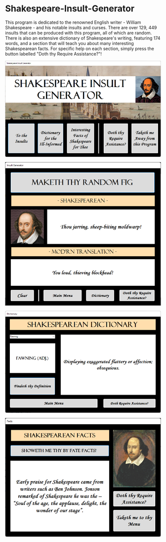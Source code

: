 # Shakespeare-Insult-Generator

This program is dedicated to the renowned English writer - William Shakespeare - and his notable insults and curses. There are over 129, 449 insults that can be produced with this program, all of which are random. There is also an extensive dictionary of Shakespeare's writing, featuring 174 words, and a section that will teach you about many interesting Shakespearean facts. For specific help on each section, simply press the button labelled "Doth thy Require Assistance?"! 

![alt text](https://github.com/SajidBashar/Shakespeare-Insult-Generator/blob/main/Screenshots/MainMenu.png?raw=true)

![alt text](https://github.com/SajidBashar/Shakespeare-Insult-Generator/blob/main/Screenshots/Insults.png?raw=true)

![alt text](https://github.com/SajidBashar/Shakespeare-Insult-Generator/blob/main/Screenshots/Dictionary.png?raw=true)

![alt text](https://github.com/SajidBashar/Shakespeare-Insult-Generator/blob/main/Screenshots/FunFacts.png?raw=true)
